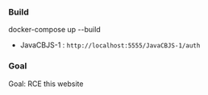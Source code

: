 ### Build
docker-compose up --build

- JavaCBJS-1 : `http://localhost:5555/JavaCBJS-1/auth`

### Goal

Goal: RCE this website